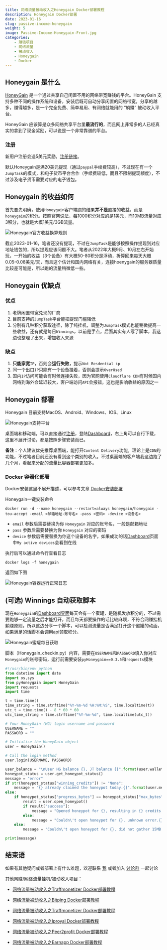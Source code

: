 ```yaml
---
title: 网络流量被动收入之Honeygain Docker部署教程
description: Honeygain Docker部署
date: 2023-01-16
slug: passive-income-honeygain
weight: 5
image: Passive-Income-Honeygain-Front.jpg
categories:
    - 赚钱项目
    - 网络流量
    - 被动收入
    - Honeygain
    - Docker
---
```


## Honeygain 是什么

[HoneyGain](https://www.honeygain.com/) 是一个通过共享自己闲置不用的网络带宽赚钱的平台。HoneyGain 支持多种不同的操作系统和设备，安装后既可自动分享闲置的网络带宽，分享的越多，赚得越多，是一个完全免费、简单易用、有网络就能用的 “躺赚” 被动收入平台。

HoneyGain 应该算是众多网络共享平台里**最流行的**，而且网上非常多的人已经真实的拿到了现金奖励，可以说是一个非常靠谱的平台。

### 注册

新用户注册会送5美元奖励，[注册链接](https://r.honeygain.me/JJC27EFDE4)。

默认Honeygain是满20美元提现（通过`paypal`手续费较高），不过现在有一个`JumpTask`的模式，和电子货币平台合作（手续费较低，而且不限制提现额度），不过涉及电子货币需要对应的电子钱包。

## Honeygain 的收益如何

首先要先明确，使用`Honeygain`客户端跑的结果**并不是**直接的收益，而是`honeygain`的积分。按照官网说法，每1000积分对应的是1美元，而10MB流量对应3积分，也就是大概1美元/3GB流量。

![Honeygain官方收益换算规则](Honeygain-Incoming-Rule.png)

截止2023-01-16，笔者还没有提现，不过在`JumpTask`是能够按照操作提现到对应地址钱包的，所以提现应该问题不大。笔者从2022年大概9月、10月左右开始玩，一开始的收益（3个设备）有大概50-80积分是浮动，折算回来每天大概0.05-0.08美元/天，而且这个估计和国内网络有关，连接hoenygain的服务器质量比较差可能是，所以跑的流量稍微低一些。

## Honeygain 优缺点

### 优点

1. 老牌闲置带宽兑现的厂商
2. 目前支持的`JumpTask`平台能把提现门槛降低
3. 分别有几种积分获取途径，除了纯挂机，调整为`JumpTask`模式也能稍微提高一些收益，还有就是每日`Winnings`，以前是手点，后面其实有人写了脚本，我这边也整理了出来，增加收入来源

### 缺点

1. **只能家宽**`IP`，否则会**运行失败**，提示`Not Resdential ip`
2. 同一个出口`IP`只能有一个设备挂着，否则会提示`OverUsed`
3. 国内`IP`访问可能会有时候连接失败，因为官网使用`Cloudflare CDN`有时候国内网络到海外会延迟较大，客户端访问`API`会报错，这也是影响收益的原因之一

## Honeygain 部署

Honeygain 目前支持MacOS、Android、Windows、IOS、Linux

![Honeygain支持平台](Honeygain-Support-Platform.png)

桌面端和移动端，可以直接通过[注册](https://r.honeygain.me/JJC27EFDE4)，登陆[Dashboard](https://dashboard.honeygain.com/#)，右上角可以自行下载，这里不展开讨论，都是按照步骤安装而已。

**备注**：个人建议优先推荐桌面端，能打开`Content Delivery`功能，理论上是`CDN`的功能，不过笔者目前还没有看到这个类别的收入。不过桌面端的客户端我这边跑了几个月，看起来分配的流量比容器部署更加多。

### Docker 容器化部署

Docker安装这里不展开描述，可以参考文章  [Docker安装部署](https://yysy.site/p/docker-installation/)

Honeygain一键安装命令

```shell
docker run -d --name honeygain --restart=always honeygain/honeygain -tou-accept -email <邮箱地址-账号名> -pass <密码> -device <设备名>
```

- `email` 参数后需要替换为你 `Honeygain` 对应的账号名，一般是邮箱地址
- `pass` 参数后需要替换为你 `Honeygain` 对应的密码
- `device` 参数后需要替换为你这个设备的名字，如果成功的话[Dashboard](https://dashboard.honeygain.com/#)页面中`My active devices`会看到在线

执行后可以通过命令行查看日志

```shell
docker logs -f honeygain
```

返回如下图

![Honeygain容器运行正常日志](Honeygain-Running-In-Docker.png)

## (可选) Winnings 自动获取脚本

现在`Honeygain`的[Dashboard界面](https://dashboard.honeygain.com/#)每天会有一个蜜罐，是随机发放积分的，不过需要跑够一定流量之后才能打开，而且每天都要操作的话比较麻烦，不符合网赚挂机躺赚原则，所以这边分享一个脚本，可以检测流量是否满足打开这个蜜罐的动画，如果满足的话脚本会调用api领取积分。

![Honeygain蜜罐每日获取](pyHoneygain-Scripts-Daily.png)

脚本（Honeygain_checkin.py）内容，需要在`USERNAME`和`PASSWORD`填入你对应`Honeygain`的账号密码，运行前需要安装`pyHoneygain==0.3.5`和`requests`模块

```python
#!/usr/bin/env python
from datetime import date
import os,sys
from pyHoneygain import HoneyGain
import requests
import time

t = time.time()
time_string = time.strftime("%Y-%m-%d %H:%M:%S", time.localtime(t))
utc_t = time.time() - 8 * 60 * 60
utc_time_string = time.strftime("%Y-%m-%d", time.localtime(utc_t))

# Your HoneyGain (HG) login username and password
USERNAME = ""
PASSWORD = ""

# Initialise the HoneyGain object
user = HoneyGain()

# Call the login method
user.login(USERNAME, PASSWORD)

user_balance = "\nUser HG balance {}, JT balance {}".format(user.wallet_stats()["data"]["{}".format(utc_time_string)]["hg_credits"], user.wallet_stats()["data"]["{}".format(utc_time_string)]["jt_credits"])
honeypot_status = user.get_honeypot_status()
message = "error"
if str(honeypot_status["winning_credits"]) != "None":
    message = "{} already claimed the honeypot today.{}".format(user.me()['email'],  user_balance)
else:
    if honeypot_status["progress_bytes"] == honeypot_status["max_bytes"]:
        result = user.open_honeypot()
        if result["success"]:
            message = "Opened honeypot for {}, resulting in {} credits.{}".format(user.me()['email'], result["credits"], user_balance)
        else:
            message = "Couldn\'t open honeypot for {}, unknown error.{}".format(user.me()['email'], user_balance)
    else:
        message = "Couldn\'t open honeypot for {}, did not gather 15MB.{}\nProgress in bytes: {} - 15000000".format(user.me()['email'], user_balance, user.get_honeypot_status()["progress_bytes"])

print(message)
```

## 结束语

如果有其他疑问或者部署上有什么难题，欢迎联系 [我](mailto:jjc27017@gmail.com) 或者加入 [讨论群](https://t.me/yysy_blog_chat) 一起讨论

其他网赚/网络流量挂机/被动收入项目：

- [网络流量被动收入之Traffmonetizer Docker部署教程](https://yysy.site/p/passive-income-traffmonetizer)
- [网络流量被动收入之Bitping Docker部署教程](https://yysy.site/p/passive-income-bitping)
-  [网络流量被动收入之Traffmonetizer Docker部署教程](https://yysy.site/p/passive-income-traffmonetizer)
-  [网络流量被动收入之Iproyal Docker部署教程](https://yysy.site/p/passive-income-iproyal)
- [网络流量被动收入之Peer2profit Docker部署教程](https://yysy.site/p/passive-income-peer2profit)

- [网络流量被动收入之Earnapp Docker部署教程](ttps://yysy.site/p/passive-income-earnapp)


